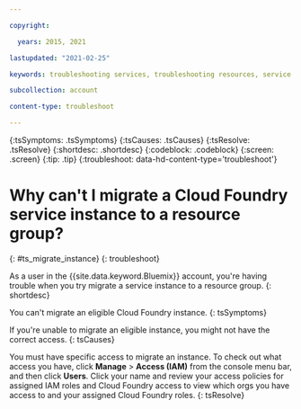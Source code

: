 ```yaml
---

copyright:

  years: 2015, 2021

lastupdated: "2021-02-25"

keywords: troubleshooting services, troubleshooting resources, service problems, resource problems, Cloud Foundry instance, migrate, resource group, migration error, Cloud Foundry access, Cloud Foundry roles

subcollection: account

content-type: troubleshoot

---
```



{:tsSymptoms: .tsSymptoms}
{:tsCauses: .tsCauses}
{:tsResolve: .tsResolve}
{:shortdesc: .shortdesc}
{:codeblock: .codeblock}
{:screen: .screen}
{:tip: .tip}
{:troubleshoot: data-hd-content-type='troubleshoot'}

# Why can't I migrate a Cloud Foundry service instance to a resource group?
{: #ts_migrate_instance}
{: troubleshoot}

As a user in the {{site.data.keyword.Bluemix}} account, you're having trouble when you try migrate a service instance to a resource group.
{: shortdesc}

You can't migrate an eligible Cloud Foundry instance. 
{: tsSymptoms}

If you're unable to migrate an eligible instance, you might not have the correct access. 
{: tsCauses}

You must have specific access to migrate an instance. To check out what access you have, click **Manage** &gt; **Access (IAM)** from the console menu bar, and then click **Users**. Click your name and review your access policies for assigned IAM roles and Cloud Foundry access to view which orgs you have access to and your assigned Cloud Foundry roles. 
{: tsResolve}


